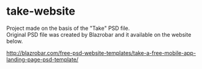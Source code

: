 # take-website

Project made on the basis of the "Take" PSD file.<br>
Original PSD file was created by Blazrobar and it available on the website below.

http://blazrobar.com/free-psd-website-templates/take-a-free-mobile-app-landing-page-psd-template/

